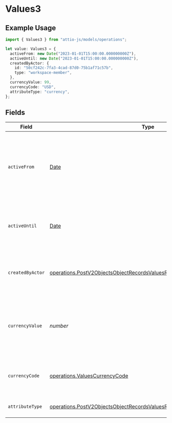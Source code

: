 # Values3

## Example Usage

```typescript
import { Values3 } from "attio-js/models/operations";

let value: Values3 = {
  activeFrom: new Date("2023-01-01T15:00:00.000000000Z"),
  activeUntil: new Date("2023-01-01T15:00:00.000000000Z"),
  createdByActor: {
    id: "50cf242c-7fa3-4cad-87d0-75b1af71c57b",
    type: "workspace-member",
  },
  currencyValue: 99,
  currencyCode: "USD",
  attributeType: "currency",
};
```

## Fields

| Field                                                                                                                                                                | Type                                                                                                                                                                 | Required                                                                                                                                                             | Description                                                                                                                                                          | Example                                                                                                                                                              |
| -------------------------------------------------------------------------------------------------------------------------------------------------------------------- | -------------------------------------------------------------------------------------------------------------------------------------------------------------------- | -------------------------------------------------------------------------------------------------------------------------------------------------------------------- | -------------------------------------------------------------------------------------------------------------------------------------------------------------------- | -------------------------------------------------------------------------------------------------------------------------------------------------------------------- |
| `activeFrom`                                                                                                                                                         | [Date](https://developer.mozilla.org/en-US/docs/Web/JavaScript/Reference/Global_Objects/Date)                                                                        | :heavy_check_mark:                                                                                                                                                   | The point in time at which this value was made "active". `active_from` can be considered roughly analogous to `created_at`.                                          | 2023-01-01T15:00:00.000000000Z                                                                                                                                       |
| `activeUntil`                                                                                                                                                        | [Date](https://developer.mozilla.org/en-US/docs/Web/JavaScript/Reference/Global_Objects/Date)                                                                        | :heavy_check_mark:                                                                                                                                                   | The point in time at which this value was deactivated. If `null`, the value is active.                                                                               | 2023-01-01T15:00:00.000000000Z                                                                                                                                       |
| `createdByActor`                                                                                                                                                     | [operations.PostV2ObjectsObjectRecordsValuesRecordsResponseCreatedByActor](../../models/operations/postv2objectsobjectrecordsvaluesrecordsresponsecreatedbyactor.md) | :heavy_check_mark:                                                                                                                                                   | The actor that created this value.                                                                                                                                   | {<br/>"type": "workspace-member",<br/>"id": "50cf242c-7fa3-4cad-87d0-75b1af71c57b"<br/>}                                                                             |
| `currencyValue`                                                                                                                                                      | *number*                                                                                                                                                             | :heavy_check_mark:                                                                                                                                                   | A numerical representation of the currency value. A decimal with a max of 4 decimal places.                                                                          | 99                                                                                                                                                                   |
| `currencyCode`                                                                                                                                                       | [operations.ValuesCurrencyCode](../../models/operations/valuescurrencycode.md)                                                                                       | :heavy_minus_sign:                                                                                                                                                   | The ISO4217 currency code representing the currency that the value is stored in.                                                                                     | USD                                                                                                                                                                  |
| `attributeType`                                                                                                                                                      | [operations.PostV2ObjectsObjectRecordsValuesRecordsResponseAttributeType](../../models/operations/postv2objectsobjectrecordsvaluesrecordsresponseattributetype.md)   | :heavy_check_mark:                                                                                                                                                   | The attribute type of the value.                                                                                                                                     | currency                                                                                                                                                             |